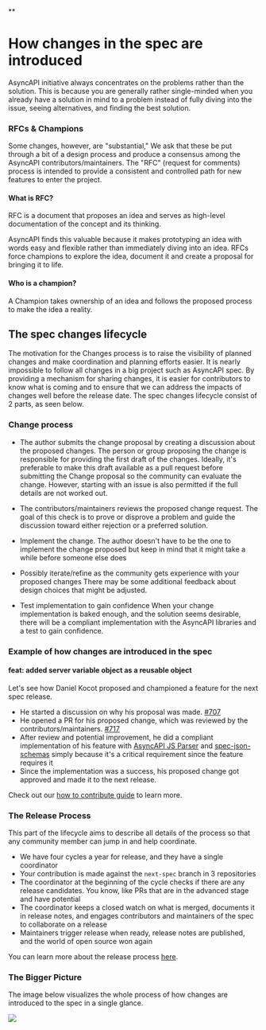 **

# How changes in the spec are introduced
AsyncAPI initiative always concentrates on the problems rather than the solution. This is because you are generally rather single-minded when you already have a solution in mind to a problem instead of fully diving into the issue, seeing alternatives, and finding the best solution. 

### RFCs & Champions
Some changes, however, are "substantial," We ask that these be put through a bit of a design process and produce a consensus among the AsyncAPI contributors/maintainers. The "RFC" (request for comments) process is intended to provide a consistent and controlled path for new features to enter the project.

#### What is RFC? 
RFC is a document that proposes an idea and serves as high-level documentation of the concept and its thinking.

AsyncAPI finds this valuable because it makes prototyping an idea with words easy and flexible rather than immediately diving into an idea. RFCs force champions to explore the idea, document it and create a proposal for bringing it to life.

#### Who is a champion?
A Champion takes ownership of an idea and follows the proposed process to make the idea a reality.

## The spec changes lifecycle
The motivation for the Changes process is to raise the visibility of planned changes and make coordination and planning efforts easier. It is nearly impossible to follow all changes in a big project such as AsyncAPI spec. By providing a mechanism for sharing changes, it is easier for contributors to know what is coming and to ensure that we can address the impacts of changes well before the release date. The spec changes lifecycle consist of 2 parts, as seen below.

### Change process

- The author submits the change proposal by creating a discussion about the proposed changes. The person or group proposing the change is responsible for providing the first draft of the changes. Ideally, it's preferable to make this draft available as a pull request before submitting the Change proposal so the community can evaluate the change. However, starting with an issue is also permitted if the full details are not worked out.

- The contributors/maintainers reviews the proposed change request. The goal of this check is to prove or disprove a problem and guide the discussion toward either rejection or a preferred solution. 

- Implement the change. The author doesn't have to be the one to implement the change proposed but keep in mind that it might take a while before someone else does

- Possibly iterate/refine as the community gets experience with your proposed changes
    There may be some additional feedback about design choices that might be adjusted.

- Test implementation to gain confidence 
    When your change implementation is baked enough, and the solution seems desirable, there will be a compliant implementation with the AsyncAPI libraries and a test to gain confidence.

### Example of how changes are introduced in the spec

#### feat: added server variable object as a reusable object
Let's see how Daniel Kocot proposed and championed a feature for the next spec release. 
- He started a discussion on why his proposal was made.  [#707](https://github.com/asyncapi/spec/issues/707)
- He opened a PR for his proposed change, which was reviewed by the contributors/maintainers. [#717](https://github.com/asyncapi/spec/pull/717)
- After review and potential improvement, he did a compliant implementation of his feature with [AsyncAPI JS Parser](https://www.github.com/asyncapi/parser-js) and [spec-json-schemas](https://github.com/asyncapi/spec-json-schemas/pull/250) simply because it's a critical requirement since the feature requires it
- Since the implementation was a success, his proposed change got approved and made it to the next release.

Check out our [how to contribute guide](https://github.com/asyncapi/spec/blob/master/CONTRIBUTING.md) to learn more.

### The Release Process 
This part of the lifecycle aims to describe all details of the process so that any community member can jump in and help coordinate.

- We have four cycles a year for release, and they have a single coordinator
-  Your contribution is made against the `next-spec` branch in 3 repositories
- The coordinator at the beginning of the cycle checks if there are any release candidates. You know, like PRs that are in the advanced stage and have potential
- The coordinator keeps a closed watch on what is merged, documents it in release notes, and engages contributors and maintainers of the spec to collaborate on a release
- Maintainers trigger release when ready, release notes are published, and the world of open source won again

You can learn more about the release process [here](https://github.com/asyncapi/spec/blob/master/RELEASE_PROCESS.md#what). 

### The Bigger Picture
The image below visualizes the whole process of how changes are introduced to the spec in a single glance. 

[![](https://mermaid.ink/img/pako:eNqVlE1v2zAMhv8K4esa7O5DLykK7NAhcK--MBIdE7MkTx_JjKL_vZRcp3GRAFkOgUyLD1--lPVWKaepqqtAfxNZRU-MB4-mtSC_rbPR8z5F5zePjz9eR1LcscLIztaw8250gaB53gIGQAscQqKfu2bOXm3fZMAFr4ZfliPjAJ6OTCdJ17IUESFC5zxsezSjJN6j5Dn52JMHteySKMTeu3ToQXPXkScbIUQ8UIDoLmKepAcWLFO4IXuzkr1zIfB-IDBpiDzK4rMBqWZ1uMs4F6V07p3N6N2RTFaSDVDOjAOjPMmbocRLzn3KyjyEikrRGFGmWaCj9Ei-JBVnLf3LfQ-Ega6BRXAzv5U-nNdssfCbi-ngAhDJ5y0w064kF7HfXGhm21wH42LpmSmyWWNcRnKD-P086cwmOPUo_gUwchzZHvK8ezySHAh5CucibEElXw6BmtRAt0tJpRdkGQVbyj5nqDkHAgQnbJoAvRh-yv_SlETWJn8hrrmxS_uBQ7_U_z8x0bkhrCTh3qUokz6tNVwBQiZKwJgkH-RUw28XuZu-ItdY1UNlyEtBLVfHW2a3lTRsqK1qWWr0f9qqte-yD2U6r5NVVR19oocqjXmwn9fMEiSdP8GX-SoqN9L7B8jSpeU?type=png)](https://mermaid.live/edit#pako:eNqVlE1v2zAMhv8K4esa7O5DLykK7NAhcK--MBIdE7MkTx_JjKL_vZRcp3GRAFkOgUyLD1--lPVWKaepqqtAfxNZRU-MB4-mtSC_rbPR8z5F5zePjz9eR1LcscLIztaw8250gaB53gIGQAscQqKfu2bOXm3fZMAFr4ZfliPjAJ6OTCdJ17IUESFC5zxsezSjJN6j5Dn52JMHteySKMTeu3ToQXPXkScbIUQ8UIDoLmKepAcWLFO4IXuzkr1zIfB-IDBpiDzK4rMBqWZ1uMs4F6V07p3N6N2RTFaSDVDOjAOjPMmbocRLzn3KyjyEikrRGFGmWaCj9Ei-JBVnLf3LfQ-Ega6BRXAzv5U-nNdssfCbi-ngAhDJ5y0w064kF7HfXGhm21wH42LpmSmyWWNcRnKD-P086cwmOPUo_gUwchzZHvK8ezySHAh5CucibEElXw6BmtRAt0tJpRdkGQVbyj5nqDkHAgQnbJoAvRh-yv_SlETWJn8hrrmxS_uBQ7_U_z8x0bkhrCTh3qUokz6tNVwBQiZKwJgkH-RUw28XuZu-ItdY1UNlyEtBLVfHW2a3lTRsqK1qWWr0f9qqte-yD2U6r5NVVR19oocqjXmwn9fMEiSdP8GX-SoqN9L7B8jSpeU)